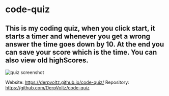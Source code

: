 # code-quiz

## This is my coding quiz, when you click start, it starts a timer and whenever you get a wrong answer the time goes down by 10. At the end you can save your score which is the time. You can also view old highScores.

![quiz screenshot](./assets/images/quiz-screenshot)

Website: https://derpvoltz.github.io/code-quiz/
Repository: https://github.com/DerpVoltz/code-quiz